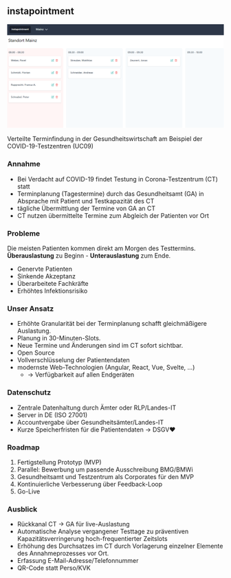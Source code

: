 ## instapointment

![preview](/docs/img/preview.PNG "instapointment")

Verteilte Terminfindung in der Gesundheitswirtschaft am Beispiel der COVID-19-Testzentren (UC09)

### Annahme

- Bei Verdacht auf COVID-19 findet Testung in Corona-Testzentrum (CT) statt
- Terminplanung (Tagestermine) durch das Gesundheitsamt (GA) in Absprache mit Patient und Testkapazität des CT
- tägliche Übermittlung der Termine von GA an CT
- CT nutzen übermittelte Termine zum Abgleich der Patienten vor Ort

### Probleme

Die meisten Patienten kommen direkt am Morgen des Testtermins.
**Überauslastung** zu Beginn - **Unterauslastung** zum Ende.

- Genervte Patienten
- Sinkende Akzeptanz
- Überarbeitete Fachkräfte
- Erhöhtes Infektionsrisiko

### Unser Ansatz

- Erhöhte Granularität bei der Terminplanung schafft gleichmäßigere Auslastung.
- Planung in 30-Minuten-Slots.
- Neue Termine und Änderungen sind im CT sofort sichtbar.
- Open Source
- Vollverschlüsselung der Patientendaten
- modernste Web-Technologien (Angular, React, Vue, Svelte, …)
    - → Verfügbarkeit auf allen Endgeräten

### Datenschutz

- Zentrale Datenhaltung durch Ämter oder RLP/Landes-IT
- Server in DE (ISO 27001)
- Accountvergabe über Gesundheitsämter/Landes-IT
- Kurze Speicherfristen für die Patientendaten
→ DSGV❤

### Roadmap

1. Fertigstellung Prototyp (MVP)
2. Parallel: Bewerbung um passende Ausschreibung BMG/BMWi
3. Gesundheitsamt und Testzentrum als Corporates für den MVP
4. Kontinuierliche Verbesserung über Feedback-Loop
5. Go-Live

### Ausblick

- Rückkanal CT → GA für live-Auslastung
- Automatische Analyse vergangener Testtage zu präventiven Kapazitätsverringerung hoch-frequentierter Zeitslots
- Erhöhung des Durchsatzes im CT durch Vorlagerung einzelner Elemente des Annahmeprozesses vor Ort.
- Erfassung E-Mail-Adresse/Telefonnummer
- QR-Code statt Perso/KVK


